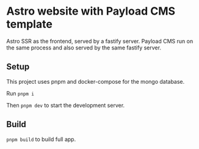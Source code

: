 # Astro website with Payload CMS template

Astro SSR as the frontend, served by a fastify server.
Payload CMS run on the same process and also served by the same fastify server.


## Setup

This project uses pnpm and docker-compose for the mongo database.

Run `pnpm i`

Then `pnpm dev` to start the development server.


## Build

`pnpm build` to build full app.
